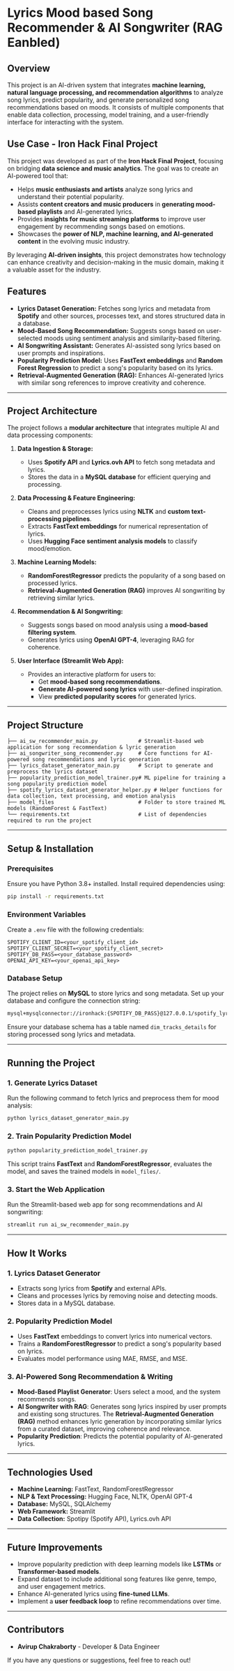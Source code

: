 # Lyrics Mood based Song Recommender & AI Songwriter (RAG Eanbled)

## Overview
This project is an AI-driven system that integrates **machine learning, natural language processing, and recommendation algorithms** to analyze song lyrics, predict popularity, and generate personalized song recommendations based on moods. It consists of multiple components that enable data collection, processing, model training, and a user-friendly interface for interacting with the system.

## Use Case - Iron Hack Final Project
This project was developed as part of the **Iron Hack Final Project**, focusing on bridging **data science and music analytics**. The goal was to create an AI-powered tool that:
- Helps **music enthusiasts and artists** analyze song lyrics and understand their potential popularity.
- Assists **content creators and music producers** in **generating mood-based playlists** and AI-generated lyrics.
- Provides **insights for music streaming platforms** to improve user engagement by recommending songs based on emotions.
- Showcases the **power of NLP, machine learning, and AI-generated content** in the evolving music industry.

By leveraging **AI-driven insights**, this project demonstrates how technology can enhance creativity and decision-making in the music domain, making it a valuable asset for the industry.

## Features
- **Lyrics Dataset Generation:** Fetches song lyrics and metadata from **Spotify** and other sources, processes text, and stores structured data in a database.
- **Mood-Based Song Recommendation:** Suggests songs based on user-selected moods using sentiment analysis and similarity-based filtering.
- **AI Songwriting Assistant:** Generates AI-assisted song lyrics based on user prompts and inspirations.
- **Popularity Prediction Model:** Uses **FastText embeddings** and **Random Forest Regression** to predict a song's popularity based on its lyrics.
- **Retrieval-Augmented Generation (RAG):** Enhances AI-generated lyrics with similar song references to improve creativity and coherence.

---

## Project Architecture
The project follows a **modular architecture** that integrates multiple AI and data processing components:

1. **Data Ingestion & Storage:**
   - Uses **Spotify API** and **Lyrics.ovh API** to fetch song metadata and lyrics.
   - Stores the data in a **MySQL database** for efficient querying and processing.

2. **Data Processing & Feature Engineering:**
   - Cleans and preprocesses lyrics using **NLTK** and **custom text-processing pipelines**.
   - Extracts **FastText embeddings** for numerical representation of lyrics.
   - Uses **Hugging Face sentiment analysis models** to classify mood/emotion.

3. **Machine Learning Models:**
   - **RandomForestRegressor** predicts the popularity of a song based on processed lyrics.
   - **Retrieval-Augmented Generation (RAG)** improves AI songwriting by retrieving similar lyrics.

4. **Recommendation & AI Songwriting:**
   - Suggests songs based on mood analysis using a **mood-based filtering system**.
   - Generates lyrics using **OpenAI GPT-4**, leveraging RAG for coherence.

5. **User Interface (Streamlit Web App):**
   - Provides an interactive platform for users to:
     - Get **mood-based song recommendations**.
     - **Generate AI-powered song lyrics** with user-defined inspiration.
     - View **predicted popularity scores** for generated lyrics.

---

## Project Structure
```
├── ai_sw_recommender_main.py             # Streamlit-based web application for song recommendation & lyric generation
├── ai_songwriter_song_recommender.py     # Core functions for AI-powered song recommendations and lyric generation
├── lyrics_dataset_generator_main.py      # Script to generate and preprocess the lyrics dataset
├── popularity_prediction_model_trainer.py# ML pipeline for training a song popularity prediction model
├── spotify_lyrics_dataset_generator_helper.py # Helper functions for data collection, text processing, and emotion analysis
├── model_files                           # Folder to store trained ML models (RandomForest & FastText)
└── requirements.txt                      # List of dependencies required to run the project
```

---

## Setup & Installation
### Prerequisites
Ensure you have Python 3.8+ installed. Install required dependencies using:
```sh
pip install -r requirements.txt
```

### Environment Variables
Create a `.env` file with the following credentials:
```env
SPOTIFY_CLIENT_ID=<your_spotify_client_id>
SPOTIFY_CLIENT_SECRET=<your_spotify_client_secret>
SPOTIFY_DB_PASS=<your_database_password>
OPENAI_API_KEY=<your_openai_api_key>
```

### Database Setup
The project relies on **MySQL** to store lyrics and song metadata. Set up your database and configure the connection string:
```sh
mysql+mysqlconnector://ironhack:{SPOTIFY_DB_PASS}@127.0.0.1/spotify_lyrics_db
```
Ensure your database schema has a table named `dim_tracks_details` for storing processed song lyrics and metadata.

---

## Running the Project
### 1. Generate Lyrics Dataset
Run the following command to fetch lyrics and preprocess them for mood analysis:
```sh
python lyrics_dataset_generator_main.py
```

### 2. Train Popularity Prediction Model
```sh
python popularity_prediction_model_trainer.py
```
This script trains **FastText** and **RandomForestRegressor**, evaluates the model, and saves the trained models in `model_files/`.

### 3. Start the Web Application
Run the Streamlit-based web app for song recommendations and AI songwriting:
```sh
streamlit run ai_sw_recommender_main.py
```

---

## How It Works
### **1. Lyrics Dataset Generator**
- Extracts song lyrics from **Spotify** and external APIs.
- Cleans and processes lyrics by removing noise and detecting moods.
- Stores data in a MySQL database.

### **2. Popularity Prediction Model**
- Uses **FastText** embeddings to convert lyrics into numerical vectors.
- Trains a **RandomForestRegressor** to predict a song's popularity based on lyrics.
- Evaluates model performance using MAE, RMSE, and MSE.

### **3. AI-Powered Song Recommendation & Writing**
- **Mood-Based Playlist Generator**: Users select a mood, and the system recommends songs.
- **AI Songwriter with RAG**: Generates song lyrics inspired by user prompts and existing song structures. The **Retrieval-Augmented Generation (RAG)** method enhances lyric generation by incorporating similar lyrics from a curated dataset, improving coherence and relevance.
- **Popularity Prediction**: Predicts the potential popularity of AI-generated lyrics.

---

## Technologies Used
- **Machine Learning:** FastText, RandomForestRegressor
- **NLP & Text Processing:** Hugging Face, NLTK, OpenAI GPT-4
- **Database:** MySQL, SQLAlchemy
- **Web Framework:** Streamlit
- **Data Collection:** Spotipy (Spotify API), Lyrics.ovh API

---

## Future Improvements
- Improve popularity prediction with deep learning models like **LSTMs** or **Transformer-based models**.
- Expand dataset to include additional song features like genre, tempo, and user engagement metrics.
- Enhance AI-generated lyrics using **fine-tuned LLMs**.
- Implement a **user feedback loop** to refine recommendations over time.

---

## Contributors
- **Avirup Chakraborty** - Developer & Data Engineer

If you have any questions or suggestions, feel free to reach out!
